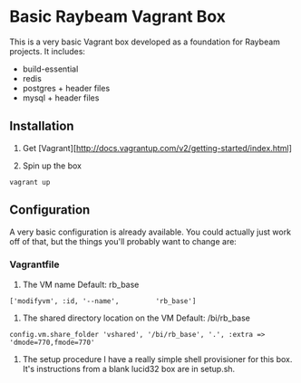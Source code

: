 # Basic Raybeam Vagrant Box

This is a very basic Vagrant box developed as a foundation for Raybeam projects.  It includes:

* build-essential
* redis
* postgres + header files
* mysql + header files

## Installation

1. Get [Vagrant][http://docs.vagrantup.com/v2/getting-started/index.html]

1. Spin up the box
```
vagrant up
```

## Configuration

A very basic configuration is already available.  You could actually just work off of that, but the things you'll probably want to change are:

### Vagrantfile

1. The VM name
Default: rb_base

```
['modifyvm', :id, '--name',         'rb_base']
```

1. The shared directory location on the VM
Default: /bi/rb_base

```
config.vm.share_folder 'vshared', '/bi/rb_base', '.', :extra => 'dmode=770,fmode=770'
```

1. The setup procedure
I have a really simple shell provisioner for this box.  It's instructions from a blank lucid32 box are in setup.sh.

